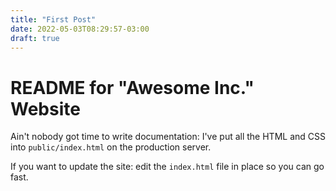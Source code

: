 ```yaml
---
title: "First Post"
date: 2022-05-03T08:29:57-03:00
draft: true
---
```

# README for "Awesome Inc." Website

   Ain't nobody got time to write documentation: I've put all the HTML and CSS into `public/index.html` on the production server.

   If you want to update the site: edit the `index.html` file in place so you can go fast.
